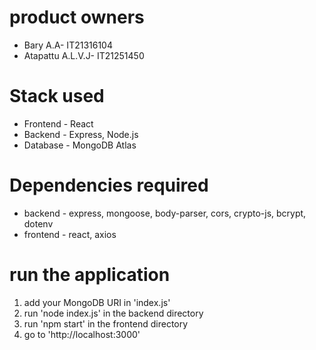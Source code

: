 # product owners
- Bary A.A- IT21316104
- Atapattu A.L.V.J- IT21251450

# Stack used
- Frontend - React
- Backend - Express, Node.js
- Database - MongoDB Atlas

# Dependencies required
- backend - express, mongoose, body-parser, cors, crypto-js, bcrypt, dotenv
- frontend - react, axios

# run the application
1. add your MongoDB URI in 'index.js'
2. run 'node index.js' in the backend directory
3. run 'npm start' in the frontend directory
4. go to 'http://localhost:3000'
